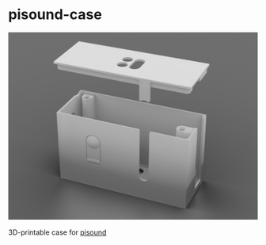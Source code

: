 # pisound-case
![pisound-case](https://raw.githubusercontent.com/BlokasLabs/pisound-case/master/pisound-case.png)

3D-printable case for [pisound](http://blokas.io)
